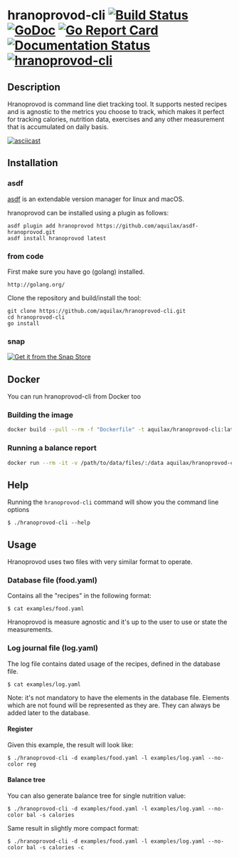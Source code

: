 # hranoprovod-cli [![Build Status](https://travis-ci.org/aquilax/hranoprovod-cli.svg?branch=master)](https://travis-ci.org/aquilax/hranoprovod-cli) [![GoDoc](https://godoc.org/github.com/aquilax/hranoprovod-cli?status.svg)](https://godoc.org/github.com/aquilax/hranoprovod-cli) [![Go Report Card](https://goreportcard.com/badge/github.com/aquilax/hranoprovod-cli)](https://goreportcard.com/report/github.com/aquilax/hranoprovod-cli) [![Documentation Status](https://readthedocs.org/projects/hranoprovod/badge/?version=latest)](https://hranoprovod.readthedocs.io/en/latest/?badge=latest) [![hranoprovod-cli](https://snapcraft.io/hranoprovod-cli/badge.svg)](https://snapcraft.io/hranoprovod-cli)

## Description

Hranoprovod is command line diet tracking tool. It supports nested recipes and is agnostic to the metrics you choose to track, which makes it perfect for tracking calories, nutrition data, exercises and any other measurement that is accumulated on daily basis.

[![asciicast](https://asciinema.org/a/257200.svg)](https://asciinema.org/a/257200)

## Installation

### asdf

[asdf](https://github.com/asdf-vm/asdf) is an extendable version manager for linux and macOS.

hranoprovod can be installed using a plugin as follows:

    asdf plugin add hranoprovod https://github.com/aquilax/asdf-hranoprovod.git
    asdf install hranoprovod latest

### from code

First make sure you have go (golang) installed.

    http://golang.org/

Clone the repository and build/install the tool:

    git clone https://github.com/aquilax/hranoprovod-cli.git
    cd hranoprovod-cli
    go install

### snap

[![Get it from the Snap Store](https://snapcraft.io/static/images/badges/en/snap-store-black.svg)](https://snapcraft.io/hranoprovod-cli)

## Docker

You can run hranoprovod-cli from Docker too

### Building the image

```sh
docker build --pull --rm -f "Dockerfile" -t aquilax/hranoprovod-cli:latest .
```

### Running a balance report

```sh
docker run --rm -it -v /path/to/data/files/:/data aquilax/hranoprovod-cli:latest -d /data/food.yaml -l /data/log.yaml bal
```

## Help

Running the `hranoprovod-cli` command will show you the command line options

`$ ./hranoprovod-cli --help`

## Usage

Hranoprovod uses two files with very similar format to operate.

### Database file (food.yaml)

Contains all the "recipes" in the following format:

`$ cat examples/food.yaml`

Hranoprovod is measure agnostic and it's up to the user to use or state the measurements.

### Log journal file (log.yaml)

The log file contains dated usage of the recipes, defined in the database file.

`$ cat examples/log.yaml`

Note: it's not mandatory to have the elements in the database file. Elements which are not found will be represented as they are. They can always be added later to the database.

#### Register

Given this example, the result will look like:

`$ ./hranoprovod-cli -d examples/food.yaml -l examples/log.yaml --no-color reg`

#### Balance tree

You can also generate balance tree for single nutrition value:

`$ ./hranoprovod-cli -d examples/food.yaml -l examples/log.yaml --no-color bal -s calories`

Same result in slightly more compact format:

`$ ./hranoprovod-cli -d examples/food.yaml -l examples/log.yaml --no-color bal -s calories -c`
